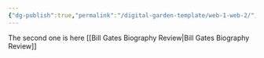 ```yaml
---
{"dg-publish":true,"permalink":"/digital-garden-template/web-1-web-2/","updated":"2025-02-24T09:54:03.044+05:30"}
---
```


The second one is here [[Bill Gates Biography Review\|Bill Gates Biography Review]]
